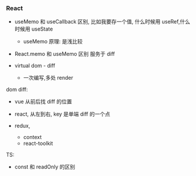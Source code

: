 ### React

- useMemo 和 useCallback 区别, 比如我要存一个值, 什么时候用 useRef,什么时候用 useState

  - useMemo 原理: 是浅比较

- React.memo 和 useMemo 区别 服务于 diff
- virtual dom - diff
  - 一次编写,多处 render

dom diff:

- vue 从前后找 diff 的位置
- react, 从左到右, key 是单端 diff 的一个点

- redux,
  - context
  - react-toolkit

TS:

- const 和 readOnly 的区别
